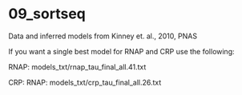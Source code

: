 # 09_sortseq
Data and inferred models from Kinney et. al., 2010, PNAS

If you want a single best model for RNAP and CRP use the following:

RNAP: models_txt/rnap_tau_final_all.41.txt

CRP: RNAP: models_txt/crp_tau_final_all.26.txt
